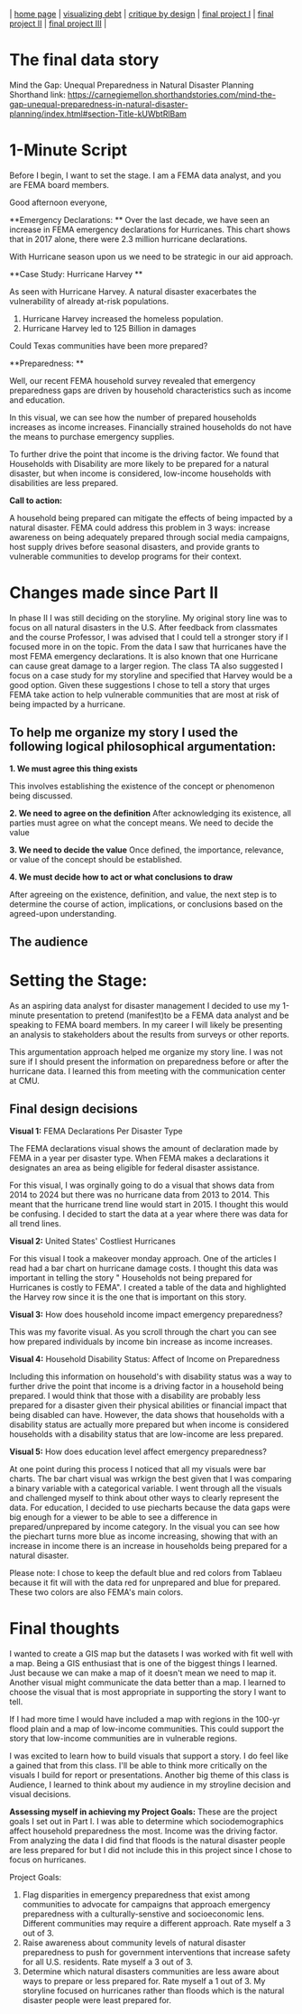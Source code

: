 | [home page](https://lauraxxsantos.github.io/Portfolio_LauraSantos/) | [visualizing debt](visualizing-government-debt) | [critique by design](critique-by-design) | [final project I](final-project-part-one) | [final project II](final-project-part-two) | [final project III](final-project-part-three) |

# The final data story

Mind the Gap: Unequal Preparedness in Natural Disaster Planning
Shorthand link: 
https://carnegiemellon.shorthandstories.com/mind-the-gap-unequal-preparedness-in-natural-disaster-planning/index.html#section-Title-kUWbtRlBam

# 1-Minute Script 
Before I begin, I want to set the stage. I am a FEMA data analyst, and you are FEMA board members. 

Good afternoon everyone, 

**Emergency Declarations: **
Over the last decade, we have seen an increase in FEMA emergency declarations for Hurricanes.  This chart shows that in 2017 alone, there were 2.3 million hurricane declarations. 

With Hurricane season upon us we need to be strategic in our aid approach. 

**Case Study: Hurricane Harvey ** 

As seen with Hurricane Harvey. A natural disaster exacerbates the vulnerability of already at-risk populations.
1. Hurricane Harvey increased the homeless population. 
2. Hurricane Harvey led to 125 Billion in damages

Could Texas communities have been more prepared? 

**Preparedness: **

Well, our recent FEMA household survey revealed that emergency preparedness gaps are driven by household characteristics such as income and education. 

In this visual, we can see how the number of prepared households increases as income increases. Financially strained households do not have the means to purchase emergency supplies. 


To further drive the point that income is the driving factor. We found that Households with Disability are more likely to be prepared for a natural disaster, but when income is considered, low-income households with disabilities are less prepared. 


**Call to action:**

A household being prepared can mitigate the effects of being impacted by a natural disaster. 
FEMA could address this problem in 3 ways: increase awareness on being adequately prepared through social media campaigns, host supply drives before seasonal disasters, and provide grants to vulnerable communities to develop programs for their context. 


# Changes made since Part II
In phase II I was still deciding on the storyline. My original story line was to focus on all natural disasters in the U.S. After feedback from classmates and the course Professor, I was advised that I could tell a stronger story if I focused more in on the topic. From the data I saw that hurricanes have the most FEMA emergency declarations. It is also known that one Hurricane can cause great damage to a larger region. The class TA also suggested I focus on a case study for my storyline and specified that Harvey would be a good option. Given these suggestions I chose to tell a story that urges FEMA take action to help vulnerable communities that are most at risk of being impacted by a hurricane. 

## To help me organize my story I used the following logical philosophical argumentation:

**1. We must agree this thing exists**

This involves establishing the existence of the concept or phenomenon being discussed.


**2. We need to agree on the definition**
After acknowledging its existence, all parties must agree on what the concept means.
We need to decide the value

**3. We need to decide the value**
Once defined, the importance, relevance, or value of the concept should be established.

**4. We must decide how to act or what conclusions to draw**

After agreeing on the existence, definition, and value, the next step is to determine the course of action, implications, or conclusions based on the agreed-upon understanding.

## The audience

# Setting the Stage:
As an aspiring data analyst for disaster management I decided to use my 1-minute presentation to pretend (manifest)to be a FEMA data analyst and be speaking to FEMA board members. In my career I will likely be presenting an analysis to stakeholders about the results from surveys or other reports. 

This argumentation approach helped me organize my story line. I was not sure if I should present the information on preparedness before or after the hurricane data. I learned this from meeting with the communication center at CMU. 



## Final design decisions

**Visual 1:** FEMA Declarations Per Disaster Type

The FEMA declarations visual shows the amount of declaration made by FEMA in a year per disaster type. When FEMA makes a declarations it designates an area as being eligible for federal disaster assistance. 

For this visual, I was orginally going to do a visual that shows data from 2014 to 2024 but there was no hurricane data from 2013 to 2014. This meant that the hurricane trend line would start in 2015. I thought this would be confusing. I decided to start the data at a year where there was data for all trend lines. 


**Visual 2:** United States' Costliest Hurricanes 

For this visual I took a makeover monday approach. One of the articles I read had a bar chart on hurricane damage costs. I thought this data was important in telling the story " Households not being prepared for Hurricanes is costly to FEMA". I created a table of the data and highlighted the Harvey row since it is the one that is important on this story. 



**Visual 3:** How does household income impact emergency preparedness? 

This was my favorite visual. As you scroll through the chart you can see how prepared individuals by income bin increase as income increases. 


**Visual 4:** Household Disability Status: Affect of Income on Preparedness

Including this information on household's with disability status was a way to further drive the point that income is a driving factor in a household being prepared. I would think that those with a disability are probably less prepared for a disaster given their physical abilities or financial impact that being disabled can have. However, the data shows that households with a disability status are actually more prepared but when income is considered households with a disability status that are low-income are less prepared. 


**Visual 5:** How does education level affect emergency preparedness?

At one point during this process I noticed that all my visuals were bar charts. The bar chart visual was wrkign the best given that I was comparing a binary variable with a categorical variable. I went through all the visuals and challenged myself to think about other ways to clearly represent the data. For education, I decided to use piecharts because the data gaps were big enough for a viewer to be able to see a difference in prepared/unprepared by income category. In the visual you can see how the piechart turns more blue as income increasing, showing that with an increase in income there is an increase in households being prepared for a natural disaster. 

Please note: I chose to keep the default blue and red colors from Tablaeu because it fit will with the data red for unprepared and blue for prepared. These two colors are also FEMA's main colors. 


# Final thoughts

I wanted to create a GIS map but the datasets I was worked with fit well with a map. Being a GIS enthusiast that is one of the biggest things I learned. Just because we can make a map of it doesn't mean we need to map it. Another visual might communicate the data better than a map. I learned to choose the visual that is most appropriate in supporting the story I want to tell. 

If I had more time I would have included a map with regions in the 100-yr flood plain and a map of low-income communities. This could support the story that low-income communities are in vulnerable regions. 

I was excited to learn how to build visuals that support a story. I do feel like a gained that from this class. I'll be able to think more critically on the visuals I build for report or presentations. Another big theme of this class is Audience, I learned to think about my audience in my stroyline decision and visual decisions. 

**Assessing myself in achieving my Project Goals:** These are the project goals I set out in Part I. I was able to determine which sociodemographics affect household preparedness the most. Income was the driving factor. From analyzing the data I did find that floods is the natural disaster people are less prepared for but I did not include this in this project since I chose to focus on hurricanes. 

Project Goals:

1. Flag disparities in emergency preparedness that exist among communities to advocate for campaigns that approach emergency preparedness with a culturally-senstive and socioeconomic lens. Different communities may require a different approach.
     Rate myself a 3 out of 3. 
2. Raise awareness about community levels of natural disaster preparedness to push for government interventions that increase safety for all U.S. residents.
     Rate myself a 3 out of 3. 
3. Determine which natural disasters communities are less aware about ways to prepare or less prepared for.
     Rate myself a 1 out of 3. My storyline focused on hurricanes rather than floods which is the natural disaster people were least prepared for. 


